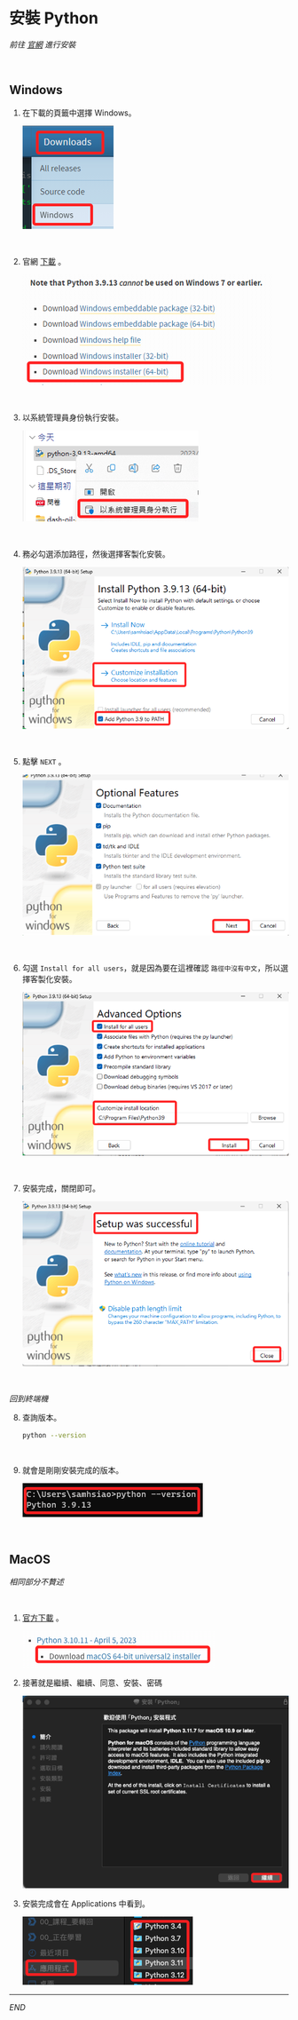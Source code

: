 # 安裝 Python

_前往 [官網](https://www.python.org/) 進行安裝_

<br>

## Windows

1. 在下載的頁籤中選擇 Windows。

    ![](images/img_32.png)

<br>

2. 官網 [下載](https://www.python.org/downloads/windows/) 。

    ![](images/img_21.png)

<br>

3. 以系統管理員身份執行安裝。

    ![](images/img_22.png)

<br>

4. 務必勾選添加路徑，然後選擇客製化安裝。

    ![](images/img_23.png)

<br>

5. 點擊 `NEXT` 。

    ![](images/img_24.png)

<br>

6. 勾選 `Install for all users`，就是因為要在這裡確認 `路徑中沒有中文`，所以選擇客製化安裝。

    ![](images/img_25.png)

<br>

7. 安裝完成，關閉即可。

    ![](images/img_26.png)

<br>

_回到終端機_

8. 查詢版本。

    ```bash
    python --version
    ```

<br>

9. 就會是剛剛安裝完成的版本。

    ![](images/img_27.png)


<br>

## MacOS
_相同部分不贅述_

<br>

1. [官方下載](https://www.python.org/downloads/macos/) 。

    ![](images/img_14.png)

2. 接著就是繼續、繼續、同意、安裝、密碼

    ![](images/img_33.png)

3. 安裝完成會在 Applications 中看到。

    ![](images/img_34.png)

---

_END_